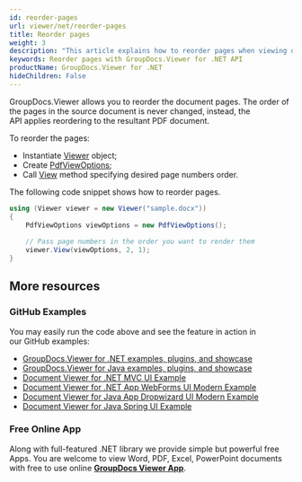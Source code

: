 ```yaml
---
id: reorder-pages
url: viewer/net/reorder-pages
title: Reorder pages
weight: 3
description: "This article explains how to reorder pages when viewing documents with GroupDocs.Viewer within your .NET applications."
keywords: Reorder pages with GroupDocs.Viewer for .NET API
productName: GroupDocs.Viewer for .NET
hideChildren: False
---
```

GroupDocs.Viewer allows you to reorder the document pages. The order of the pages in the source document is never changed, instead, the API applies reordering to the resultant PDF document.

To reorder the pages:

*   Instantiate [Viewer](https://apireference.groupdocs.com/net/viewer/groupdocs.viewer/viewer) object;
*   Create [PdfViewOptions](https://apireference.groupdocs.com/net/viewer/groupdocs.viewer.options/pdfviewoptions);
*   Call [View](https://apireference.groupdocs.com/net/viewer/groupdocs.viewer/viewer/methods/view) method specifying desired page numbers order.

The following code snippet shows how to reorder pages. 

```csharp
using (Viewer viewer = new Viewer("sample.docx"))            
{     
	PdfViewOptions viewOptions = new PdfViewOptions();
 
    // Pass page numbers in the order you want to render them                                       
    viewer.View(viewOptions, 2, 1);
}
```

## More resources
### GitHub Examples
You may easily run the code above and see the feature in action in our GitHub examples:
*   [GroupDocs.Viewer for .NET examples, plugins, and showcase](https://github.com/groupdocs-viewer/GroupDocs.Viewer-for-.NET)    
*   [GroupDocs.Viewer for Java examples, plugins, and showcase](https://github.com/groupdocs-viewer/GroupDocs.Viewer-for-Java)    
*   [Document Viewer for .NET MVC UI Example](https://github.com/groupdocs-viewer/GroupDocs.Viewer-for-.NET-MVC)     
*   [Document Viewer for .NET App WebForms UI Modern Example](https://github.com/groupdocs-viewer/GroupDocs.Viewer-for-.NET-WebForms)    
*   [Document Viewer for Java App Dropwizard UI Modern Example](https://github.com/groupdocs-viewer/GroupDocs.Viewer-for-Java-Dropwizard)    
*   [Document Viewer for Java Spring UI Example](https://github.com/groupdocs-viewer/GroupDocs.Viewer-for-Java-Spring)

### Free Online App
Along with full-featured .NET library we provide simple but powerful free Apps.
You are welcome to view Word, PDF, Excel, PowerPoint documents with free to use online **[GroupDocs Viewer App](https://products.groupdocs.app/viewer)**.